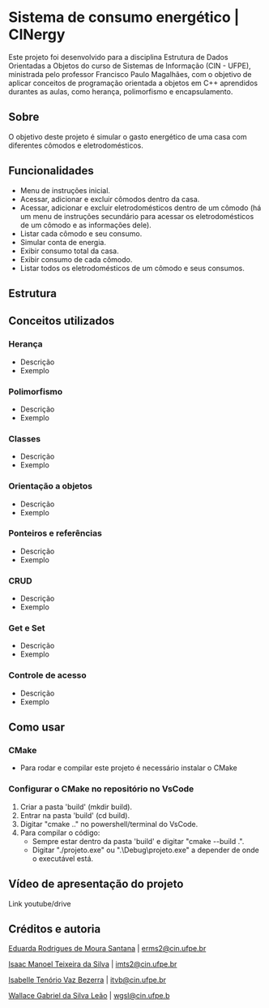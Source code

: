 # Sistema de consumo energético | CINergy
Este projeto foi desenvolvido para a disciplina Estrutura de Dados Orientadas a Objetos do curso de Sistemas de Informação (CIN - UFPE), ministrada pelo professor Francisco Paulo Magalhães, com o objetivo de aplicar conceitos de programação orientada a objetos em C++ aprendidos durantes as aulas, como herança, polimorfismo e encapsulamento.

## Sobre
O objetivo deste projeto é simular o gasto energético de uma casa com diferentes cômodos e eletrodomésticos.

## Funcionalidades
- Menu de instruções inicial.
- Acessar, adicionar e excluir cômodos dentro da casa.
- Acessar, adicionar e excluir eletrodomésticos dentro de um cômodo (há um menu de instruções secundário para acessar os eletrodomésticos de um cômodo e as informações dele).
- Listar cada cômodo e seu consumo.
- Simular conta de energia.
- Exibir consumo total da casa.
- Exibir consumo de cada cômodo.
- Listar todos os eletrodomésticos de um cômodo e seus consumos.

## Estrutura

## Conceitos utilizados
### Herança
- Descrição
- Exemplo

### Polimorfismo
- Descrição
- Exemplo

### Classes
- Descrição
- Exemplo

### Orientação a objetos
- Descrição
- Exemplo

### Ponteiros e referências
- Descrição
- Exemplo

### CRUD
- Descrição
- Exemplo

### Get e Set
- Descrição
- Exemplo

### Controle de acesso 
- Descrição
- Exemplo

## Como usar
### CMake
- Para rodar e compilar este projeto é necessário instalar o CMake

### Configurar o CMake no repositório no VsCode
1. Criar a pasta 'build' (mkdir build).
2. Entrar na pasta 'build' (cd build).
3. Digitar "cmake .." no powershell/terminal do VsCode.
4. Para compilar o código:
   - Sempre estar dentro da pasta 'build' e digitar "cmake --build .".
   - Digitar "./projeto.exe" ou ".\Debug\projeto.exe" a depender de onde o executável está.

## Vídeo de apresentação do projeto
Link youtube/drive

## Créditos e autoria
[Eduarda Rodrigues de Moura Santana](https://github.com/dudarmouras) | erms2@cin.ufpe.br

[Isaac Manoel Teixeira da Silva](https://github.com/isaacteixeira06) | imts2@cin.ufpe.br

[Isabelle Tenório Vaz Bezerra](https://github.com/IsabelleTenorio) | itvb@cin.ufpe.br

[Wallace Gabriel da Silva Leão](https://github.com/wallacinhochan) | wgsl@cin.ufpe.b
